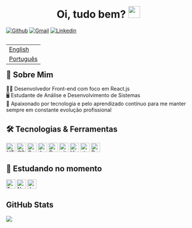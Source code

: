 <h1 align="center">Oi, tudo bem? <img
src="https://github.com/blackcater/blackcater/raw/main/images/Hi.gif" height="32" /></h1>

 [![Github](https://img.shields.io/badge/-Github-000?style=flat&logo=Github&logoColor=white)](https://github.com/victortavaresdev)
 [![Gmail](https://img.shields.io/badge/-Gmail-c14438?style=flat&logo=Gmail&logoColor=white)](mailto:victortavaresdev@gmail.com)
 [![Linkedin](https://img.shields.io/badge/-LinkedIn-blue?style=flat&logo=Linkedin&logoColor=white)](https://www.linkedin.com/in/victor-tavares-dev/)

<table align="right">
 <tr><td><a href="README_en.md">English</a></td></tr>
 <tr><td><a href="README.md">Português</a></td></tr>
</table>

## 👾 Sobre Mim

 👨‍💻 Desenvolvedor Front-end com foco em React.js</br>
 🖥️ Estudante de Análise e Desenvolvimento de Sistemas</br> 
 💜 Apaixonado por tecnologia e pelo aprendizado contínuo para me manter sempre em constante evolução profissional 


## 🛠 Tecnologias & Ferramentas

<div>
 <img src="https://img.shields.io/badge/HTML5-282C34?logo=html5&logoColor=E34F26" alt="HTML5 logo" title="HTML5" height="25" />
 <img src="https://img.shields.io/badge/CSS3-282C34?logo=css3&logoColor=1572B6" alt="CSS3 logo" title="CSS3" height="25" />
 <img src="https://img.shields.io/badge/Sass-282C34?logo=sass&logoColor=CC6699" alt="Sass logo" title="Sass" height="25" />
 <img src="https://img.shields.io/badge/JavaScript-282C34?logo=javascript&logoColor=F7DF1E" alt="JavaScript logo" title="JavaScript" height="25" />
 <img src="https://img.shields.io/badge/React-20232A?style=for-the-badge&logo=react&logoColor=61DAFB" title="React" height="25" />
 <img src="https://img.shields.io/badge/git-282C34?logo=git&logoColor=F05032" alt="git logo" title="git" height="25" />
 <img src="https://img.shields.io/badge/VS%20Code-282C34?logo=visual-studio-code&logoColor=007ACC" alt="Visual Studio Code logo" title="Visual Studio Code" height="25" /> 
 <img src="https://img.shields.io/static/v1?label=&message=styled-components&color=282C34&logo=styled-components&logoColor=DB7093" alt="styled-components logo" title="styled-components" height="25" />
 <img background="black" src="https://img.shields.io/badge/React_Router-CA4245?style=for-the-badge&logo=react-router&logoColor=white" alt="React router" title="react-router" height="25" />
</div>

## 📖 Estudando no momento

<div>
 <img src="https://img.shields.io/badge/TypeScript-282C34?logo=typescript&logoColor=3178C6" alt="TypeScript logo" title="TypeScript" height="25" />
 <img src="https://img.shields.io/badge/Next.js-282C34?logo=next.js&logoColor=FFFFFF" alt="Next.js logo" title="Next.js" height="25" />
 <img src="https://img.shields.io/badge/Jest-282C34?logo=jest&logoColor=C21325" alt="Jest logo" title="Jest" height="25" />
</div>


## GitHub Stats

<div>
  <img src="https://github-readme-stats.vercel.app/api?username=victortavaresdev&show_icons=true&theme=tokyonight" />  
</div>




 
